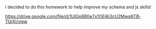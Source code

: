 I decided to do this homework to help improve my schema and js skills!

https://drive.google.com/file/d/1UlGp8B0e7x1OEj6i3cU2Mwq6TB-TQjXi/view